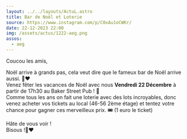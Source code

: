```yaml
---
layout: ../../layouts/ActuL.astro
title: Bar de Noël et Loterie
source: https://www.instagram.com/p/C0xAu1oCWKr/
date: 22-12-2023 22:00
img: /assets/actus/1222-aeg.png
assos:
  - aeg
---
```


Coucou les amis,

Noël arrive à grands pas, cela veut dire que le fameux bar de Noël arrive aussi. 🎄❤️  
Venez fêter les vacances de Noël avec nous __Vendredi 22 Décembre__ à partir de 17h30 au Baker Street Pub ! 🍻  
Comme tous les ans on fait une loterie avec des lots incroyables, donc venez acheter vos tickets au local (46-56 2ème étage) et tentez votre chance pour gagner ces merveilleux prix. 🎟️
(1 euro le ticket)

Hâte de vous voir !  
Bisous !🔨❤️

